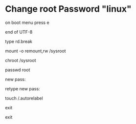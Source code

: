 Change root Password "linux"
========================


on boot menu press e

end of UTF-8 

type  rd.break

mount -o remount,rw /sysroot

chroot /sysroot

passwd root

new pass:

retype new pass:


 touch /.autorelabel
 
 exit
 
 exit
 
